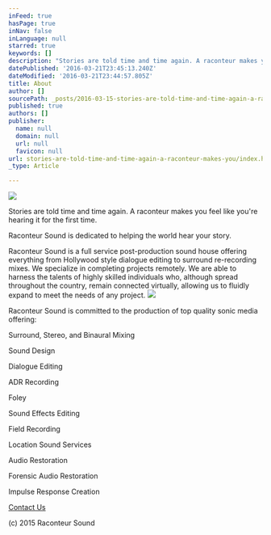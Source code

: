 ```yaml
---
inFeed: true
hasPage: true
inNav: false
inLanguage: null
starred: true
keywords: []
description: "Stories are told time and time again. A raconteur makes you feel like you’re hearing it for the first time.\_"
datePublished: '2016-03-21T23:45:13.240Z'
dateModified: '2016-03-21T23:44:57.805Z'
title: About
author: []
sourcePath: _posts/2016-03-15-stories-are-told-time-and-time-again-a-raconteur-makes-you.md
published: true
authors: []
publisher:
  name: null
  domain: null
  url: null
  favicon: null
url: stories-are-told-time-and-time-again-a-raconteur-makes-you/index.html
_type: Article

---
```

![](https://the-grid-user-content.s3-us-west-2.amazonaws.com/cd9df15b-ed0d-4b57-920d-ca1a49f1e1db.png)

Stories are told time and time again. A raconteur makes you feel like you're hearing it for the first time. 

Raconteur Sound is dedicated to helping the world hear your story.

Raconteur Sound is a full service post-production sound house offering everything from Hollywood style dialogue editing to surround re-recording mixes. We specialize in completing projects remotely. We are able to harness the talents of highly skilled individuals who, although spread throughout the country, remain connected virtually, allowing us to fluidly expand to meet the needs of any project.
![](https://the-grid-user-content.s3-us-west-2.amazonaws.com/8a133bae-a268-4368-9b99-e57dbc295277.jpg)

Raconteur Sound is committed to the production of top quality sonic media offering:

Surround, Stereo, and Binaural Mixing

Sound Design

Dialogue Editing

ADR Recording

Foley

Sound Effects Editing

Field Recording

Location Sound Services

Audio Restoration

Forensic Audio Restoration

Impulse Response Creation

[Contact Us][0]

(c) 2015 Raconteur Sound

[0]: https://app.thegrid.io/posts/2d1fb593-dc7b-40de-9f24-6bfc584db841/colin@raconteursound.com